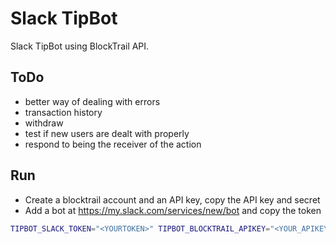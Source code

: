 Slack TipBot
============
Slack TipBot using BlockTrail API.

ToDo
----
 - better way of dealing with errors
 - transaction history
 - withdraw
 - test if new users are dealt with properly
 - respond to being the receiver of the action

Run
---
 - Create a blocktrail account and an API key, copy the API key and secret
 - Add a bot at https://my.slack.com/services/new/bot and copy the token

```sh
TIPBOT_SLACK_TOKEN="<YOURTOKEN>" TIPBOT_BLOCKTRAIL_APIKEY="<YOUR_APIKEY>" TIPBOT_BLOCKTRAIL_APISECRET="<YOUR_APISECRET>" npm start
```
